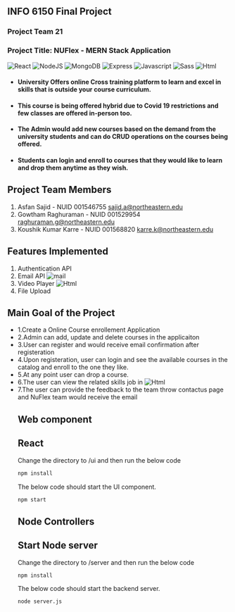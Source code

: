 <h2>INFO 6150 Final Project</h2>

<h3>Project Team 21</h3>

<h3>Project Title: NUFlex - MERN Stack Application</h3>

<p>
  <img alt="React" src="https://img.shields.io/badge/React-20232A?style=for-the-badge&logo=react&logoColor=61DAFB" />
  <img alt="NodeJS" src="https://img.shields.io/badge/Node.js-43853D?style=for-the-badge&logo=node.js&logoColor=white" />
  <img alt="MongoDB" src="https://img.shields.io/badge/MongoDB-4EA94B?style=for-the-badge&logo=mongodb&logoColor=white" />
  <img alt="Express" src="https://img.shields.io/badge/Express.js-404D59?style=for-the-badge" />
  <img alt="Javascript" src="https://img.shields.io/badge/JavaScript-F7DF1E?style=for-the-badge&logo=javascript&logoColor=black" />
  <img alt="Sass" src="https://img.shields.io/badge/Sass-CC6699?style=for-the-badge&logo=sass&logoColor=white" />
  <img alt="Html" src="https://img.shields.io/badge/HTML-239120?style=for-the-badge&logo=html5&logoColor=white" />
</p>

<ul>

<li><h4>University Offers online Cross training platform to learn and excel in skills that is outside your course curriculum.</h4></li>

<li><h4>This course is being offered hybrid due to Covid 19 restrictions and few classes are offered in-person too.</h4></li>

<li><h4>The Admin would add new courses based on the demand from the university students and can do CRUD operations on the courses being offered.</h4></li>

<li><h4>Students can login and enroll to courses that they would like to learn and drop them anytime as they wish.</h4></li>

</ul>

<h2>Project Team Members</h2>

1. Asfan Sajid - NUID 001546755 sajid.a@northeastern.edu
2. Gowtham Raghuraman - NUID 001529954 raghuraman.g@northeastern.edu
3. Koushik Kumar Karre - NUID 001568820 karre.k@northeastern.edu

## Features Implemented
1. Authentication API
2. Email API <img alt="mail" src="https://img.shields.io/badge/Gmail-D14836?style=for-the-badge&logo=gmail&logoColor=white" />
3. Video Player  <img alt="Html" src="https://img.shields.io/badge/YouTube-FF0000?style=for-the-badge&logo=youtube&logoColor=white" />
4. File Upload

## Main Goal of the Project
<ul>
  <li>1.Create a Online Course enrollement Application</li>
<li>2.Admin can add, update and delete courses in the applicaiton</li>
<li>3.User can register and would receive email confirmation after registeration</li>
<li>4.Upon registeration, user can login and see the available courses in the catalog and enroll to the one they like.</li>
<li>5.At any point user can drop a course.</li>
<li>6.The user can view the related skills job in <img alt="Html" src="https://img.shields.io/badge/LinkedIn-0077B5?style=for-the-badge&logo=linkedin&logoColor=white" /></li>
<li>7.The user can provide the feedback to the team throw contactus page and NuFlex team would receive the email</li>

## Web component

## React
Change the directory to /ui and then run the below code

```sh
npm install
```
The below code should start the UI component.
```sh
npm start
```
## Node Controllers

## Start Node server

Change the directory to /server and then run the below code

```sh
npm install
```
The below code should start the backend server.
```sh
node server.js
```





